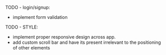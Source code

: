 TODO - login/signup:

- implement form validation

TODO - STYLE:

- implement proper responsive design across app.
- add custom scroll bar and have its present irrelevant to the positioning of
  other elements
